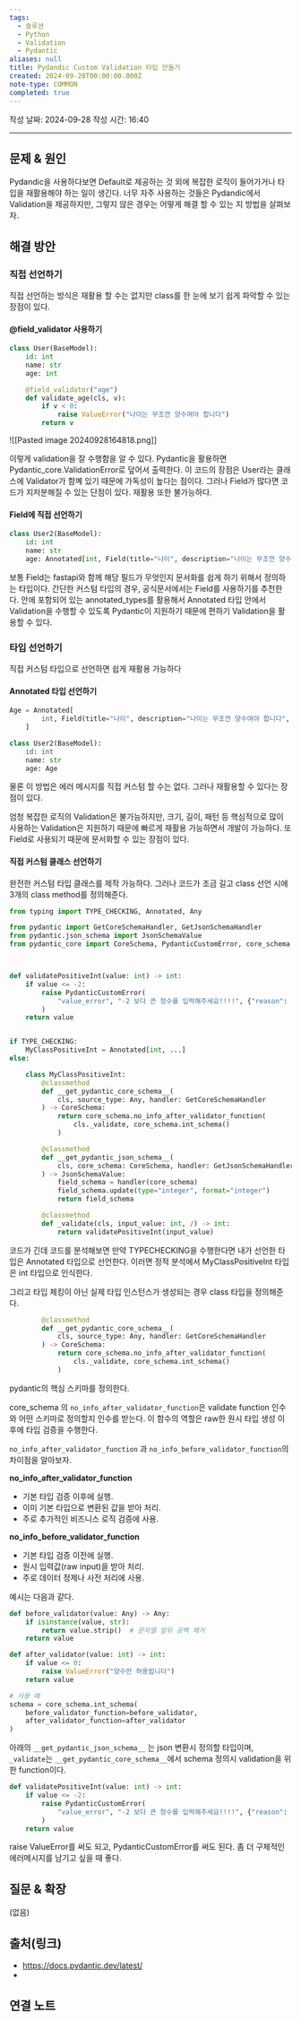 ```yaml
---
tags:
  - 솔루션
  - Python
  - Validation
  - Pydantic
aliases: null
title: Pydandic Custom Validation 타입 만들기
created: 2024-09-28T00:00:00.000Z
note-type: COMMON
completed: true
---
```

작성 날짜: 2024-09-28
작성 시간: 16:40


----

## 문제 & 원인

Pydandic을 사용하다보면 Default로 제공하는 것 외에 복잡한 로직이 들어가거나 타입을 재활용해야 하는 일이 생긴다. 너무 자주 사용하는 것들은 Pydandic에서 Validation을 제공하지만, 그렇지 않은 경우는 어떻게 해결 할 수 있는 지 방법을 살펴보자.

## 해결 방안
### 직접 선언하기

직접 선언하는 방식은 재활용 할 수는 없지만 class를 한 눈에 보기 쉽게 파악할 수 있는 장점이 있다.
#### @field_validator 사용하기

```python
class User(BaseModel):
    id: int
    name: str
    age: int

    @field_validator("age")
    def validate_age(cls, v):
        if v < 0:
            raise ValueError("나이는 무조껀 양수여야 합니다")
        return v

```

![[Pasted image 20240928164818.png]]

이렇게 validation을 잘 수행함을 알 수 있다. Pydantic을 활용하면 Pydantic_core.ValidationError로 덮어서 출력한다. 이 코드의 장점은 User라는 클래스에 Validator가 함꼐 있기 때문에 가독성이 높다는 점이다. 그러나 Field가 많다면 코드가 지저분해질 수 있는 단점이 있다. 재활용 또한 불가능하다.

#### Field에 직접 선언하기

```python
class User2(BaseModel):
    id: int
    name: str
    age: Annotated[int, Field(title="나이", description="나이는 무조껀 양수여야 합니다", gt=0)]
```

보통 Field는 fastapi와 함께 해당 필드가 무엇인지 문서화를 쉽게 하기 위해서 정의하는 타입이다. 간단한 커스텀 타입의 경우, 공식문서에서는 Field를 사용하기를 추천한다. 안에 포함되어 있는 annotated_types를 활용해서 Annotated 타입 안에서 Validation을 수행할 수 있도록 Pydantic이 지원하기 때문에 편하기 Validation을 활용할 수 있다.

### 타입 선언하기

직접 커스텀 타입으로 선언하면 쉽게 재활용 가능하다

#### Annotated 타입 선언하기

```python
Age = Annotated[
        int, Field(title="나이", description="나이는 무조껀 양수여야 합니다", gt=0)
    ]

class User2(BaseModel):
    id: int
    name: str
    age: Age

```

물론 이 방법은 에러 메시지를 직접 커스텀 할 수는 없다. 그러나 재활용할 수 있다는 장점이 있다.

엄청 복잡한 로직의 Validation은 불가능하지만, 크기, 길이, 패턴 등 핵심적으로 많이 사용하는 Validation은 지원하기 때문에 빠르게 재활용 가능하면서 개발이 가능하다. 또 Field로 사용되기 때문에 문서화할 수 있는 장점이 있다.

#### 직접 커스텀 클래스 선언하기

완전한 커스텀 타입 클래스를 제작 가능하다. 그러나 코드가 조금 길고 class 선언 시에 3개의 class method를 정의해준다.

```python
from typing import TYPE_CHECKING, Annotated, Any

from pydantic import GetCoreSchemaHandler, GetJsonSchemaHandler
from pydantic.json_schema import JsonSchemaValue
from pydantic_core import CoreSchema, PydanticCustomError, core_schema



def validatePositiveInt(value: int) -> int:
    if value <= -2:
        raise PydanticCustomError(
            "value_error", "-2 보다 큰 정수를 입력해주세요!!!!", {"reason": value}
        )
    return value


if TYPE_CHECKING:
    MyClassPositiveInt = Annotated[int, ...]
else:

    class MyClassPositiveInt:
        @classmethod
        def __get_pydantic_core_schema__(
            cls, source_type: Any, handler: GetCoreSchemaHandler
        ) -> CoreSchema:
            return core_schema.no_info_after_validator_function(
                cls._validate, core_schema.int_schema()
            )

        @classmethod
        def __get_pydantic_json_schema__(
            cls, core_schema: CoreSchema, handler: GetJsonSchemaHandler
        ) -> JsonSchemaValue:
            field_schema = handler(core_schema)
            field_schema.update(type="integer", format="integer")
            return field_schema

        @classmethod
        def _validate(cls, input_value: int, /) -> int:
            return validatePositiveInt(input_value)
```

코드가 긴데 코드를 분석해보면 만약 TYPECHECKING을 수행한다면 내가 선언한 타입은 Annotated 타입으로 선언한다. 이러면 정적 분석에서 MyClassPositiveInt 타입은 int 타입으로 인식한다.

그리고 타입 체킹이 아닌 실제 타입 인스턴스가 생성되는 경우 class 타입을 정의해준다.

```python
        @classmethod
        def __get_pydantic_core_schema__(
            cls, source_type: Any, handler: GetCoreSchemaHandler
        ) -> CoreSchema:
            return core_schema.no_info_after_validator_function(
                cls._validate, core_schema.int_schema()
            )
```

pydantic의 핵심 스키마를 정의한다. 

core_schema 의 `no_info_after_validator_function`은 validate function 인수와 어떤 스키마로 정의할지 인수를 받는다. 이 함수의 역할은 raw한 원시 타입 생성 이후에 타입 검증을 수행한다.

`no_info_after_validator_function` 과 `no_info_before_validator_function`의 차이점을 알아보자.

**no_info_after_validator_function** 
- 기본 타입 검증 이후에 실행.
- 이미 기본 타입으로 변환된 값을 받아 처리.
- 주로 추가적인 비즈니스 로직 검증에 사용.

**no_info_before_validator_function**
- 기본 타입 검증 이전에 실행.
- 원시 입력값(raw input)을 받아 처리.
- 주로 데이터 정제나 사전 처리에 사용.

예시는 다음과 같다.

```python
def before_validator(value: Any) -> Any:
    if isinstance(value, str):
        return value.strip()  # 문자열 앞뒤 공백 제거
    return value

def after_validator(value: int) -> int:
    if value <= 0:
        raise ValueError("양수만 허용됩니다")
    return value

# 사용 예
schema = core_schema.int_schema(
    before_validator_function=before_validator,
    after_validator_function=after_validator
)
```

아래의 `__get_pydantic_json_schema__` 는 json 변환시 정의할 타입이며, `_validate`는 `__get_pydantic_core_schema__`에서 schema 정의시 validation을 위한 function이다.

```python
def validatePositiveInt(value: int) -> int:
    if value <= -2:
        raise PydanticCustomError(
            "value_error", "-2 보다 큰 정수를 입력해주세요!!!!", {"reason": value}
        )
    return value

```

raise ValueError를 써도 되고, PydanticCustomError를 써도 된다. 좀 더 구체적인 에러메시지를 남기고 싶을 때 좋다.
## 질문 & 확장

(없음)

## 출처(링크)

- https://docs.pydantic.dev/latest/
- 
## 연결 노트
